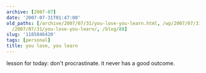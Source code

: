 ```yaml
---
archive: [2007-07]
date: '2007-07-31T01:47:00'
old_paths: [/archive/2007/07/31/you-lose-you-learn.html, /wp/2007/07/31/you-lose-you-learn/,
  /2007/07/31/you-lose-you-learn/, /blog/88]
slug: '1185846420'
tags: [personal]
title: you lose, you learn
---
```


lesson for today: don't procrastinate. it never has a good outcome.

